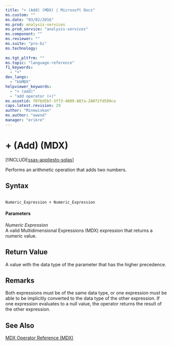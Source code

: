 ```yaml
---
title: "+ (Add) (MDX) | Microsoft Docs"
ms.custom: ""
ms.date: "03/02/2016"
ms.prod: analysis-services
ms.prod_service: "analysis-services"
ms.component: ""
ms.reviewer: ""
ms.suite: "pro-bi"
ms.technology: 
  
ms.tgt_pltfrm: ""
ms.topic: "language-reference"
f1_keywords: 
  - "+"
dev_langs: 
  - "kbMDX"
helpviewer_keywords: 
  - "+ (add)"
  - "add operator (+)"
ms.assetid: f076d5bf-3ff3-4009-887a-28072fd599ca
caps.latest.revision: 29
author: "Minewiskan"
ms.author: "owend"
manager: "erikre"
---
```

# + (Add) (MDX)
[!INCLUDE[ssas-appliesto-sqlas](../includes/ssas-appliesto-sqlas.md)]

  Performs an arithmetic operation that adds two numbers.  
  
## Syntax  
  
```  
  
Numeric_Expression + Numeric_Expression  
```  
  
#### Parameters  
 *Numeric Expression*  
 A valid Multidimensional Expressions (MDX) expression that returns a numeric value.  
  
## Return Value  
 A value with the data type of the parameter that has the higher precedence.  
  
## Remarks  
 Both expressions must be of the same data type, or one expression must be able to be implicitly converted to the data type of the other expression. If one expression evaluates to a null value, the operator returns the result of the other expression.  
  
## See Also  
 [MDX Operator Reference &#40;MDX&#41;](../mdx/mdx-operator-reference-mdx.md)  
  
  
